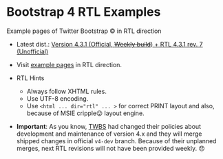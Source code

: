 # Bootstrap 4 RTL Examples
Example pages of Twitter Bootstrap &copy; in RTL direction
- Latest dist.: [Version 4.3.1 (Official, ~~Weekly build~~) + RTL 4.3.1 rev. 7 (Unofficial)](https://perseusthegreat.github.io/bs4rtl-examples/archive/bootstrap-4.3.1-plus-rtl-rev.7-dist.zip)
- Visit [example pages](https://perseusthegreat.github.io/bs4rtl-examples/) in RTL direction.
- RTL Hints
  - Always follow XHTML rules.
  - Use UTF-8 encoding.
  - Use `<html ... dir="rtl" ... >` for correct PRINT layout and also, because of MSIE cripple😜 layout engine.  

- **Important**:
As you know, [TWBS](https://github.com/twbs/bootstrap) had changed their policies about development and maintenance of version 4.x and they will merge shipped changes in official `v4-dev` branch. Because of their unplanned merges, next RTL revisions will not have been provided weekly. 😞